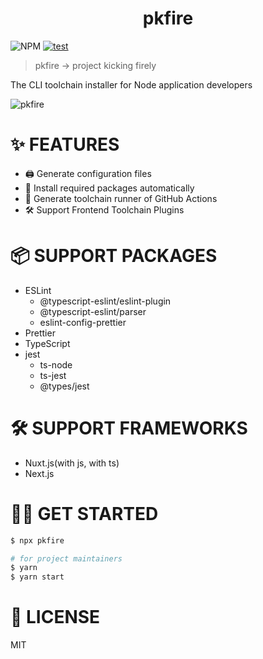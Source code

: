   <h1 align="center">pkfire</h1>

![NPM](https://img.shields.io/npm/l/pkfire?style=flat-square)
[![test](https://github.com/node-jeneralize/pkfire/actions/workflows/jest.yaml/badge.svg)](https://github.com/node-jeneralize/pkfire/actions/workflows/jest.yaml)

> pkfire -> project kicking firely

The CLI toolchain installer for Node application developers

![pkfire](https://user-images.githubusercontent.com/40014236/175309582-d9471b8e-a0c7-4ca0-a424-61449a14318e.gif)

# ✨ FEATURES 

- 🖨️ Generate configuration files
- 💼 Install required packages automatically
- 👷 Generate toolchain runner of GitHub Actions
- 🛠️ Support Frontend Toolchain Plugins

# 📦️ SUPPORT PACKAGES

- ESLint
  - @typescript-eslint/eslint-plugin
  - @typescript-eslint/parser
  - eslint-config-prettier
- Prettier
- TypeScript
- jest
  - ts-node
  - ts-jest
  - @types/jest

# 🛠️ SUPPORT FRAMEWORKS
- Nuxt.js(with js, with ts)
- Next.js

# 🧑‍💻 GET STARTED

```bash
$ npx pkfire
```

```bash
# for project maintainers
$ yarn
$ yarn start
```

# 📄 LICENSE

MIT
